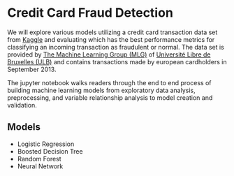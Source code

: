 # Credit Card Fraud Detection
We will explore various models utilizing a credit card transaction data set from [Kaggle](https://www.kaggle.com/mlg-ulb/creditcardfraud) and evaluating which has the best performance metrics for classifying an incoming transaction as fraudulent or normal. The data set is provided by [The Machine Learning Group (MLG)](https://mlg.ulb.ac.be/wordpress/) of [Université Libre de Bruxelles (ULB)](https://www.ulb.be) and contains transactions made by european cardholders in September 2013.

The jupyter notebook walks readers through the end to end process of building machine learning models from exploratory data analysis, preprocessing, and variable relationship analysis to model creation and validation.  

## Models
* Logistic Regression
* Boosted Decision Tree
* Random Forest
* Neural Network

